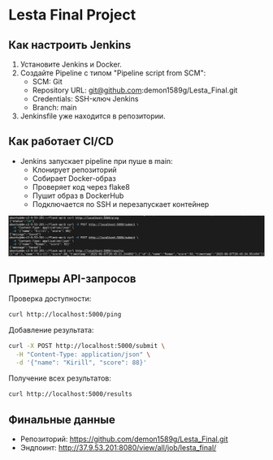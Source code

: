 # Lesta Final Project

## Как настроить Jenkins

1. Установите Jenkins и Docker.
2. Создайте Pipeline с типом "Pipeline script from SCM":
   - SCM: Git
   - Repository URL: git@github.com:demon1589g/Lesta_Final.git
   - Credentials: SSH-ключ Jenkins
   - Branch: main
3. Jenkinsfile уже находится в репозитории.

## Как работает CI/CD

- Jenkins запускает pipeline при пуше в main:
  - Клонирует репозиторий
  - Собирает Docker-образ
  - Проверяет код через flake8
  - Пушит образ в DockerHub
  - Подключается по SSH и перезапускает контейнер

![Jenkins Pipeline Screenshot](docs/images/Lesta.png)

## Примеры API-запросов

Проверка доступности:
```bash
curl http://localhost:5000/ping
```

Добавление результата:
```bash
curl -X POST http://localhost:5000/submit \
  -H "Content-Type: application/json" \
  -d '{"name": "Kirill", "score": 88}'
```

Получение всех результатов:
```bash
curl http://localhost:5000/results
```

## Финальные данные

- Репозиторий: https://github.com/demon1589g/Lesta_Final.git  
- Эндпоинт: http://37.9.53.201:8080/view/all/job/lesta_final/
